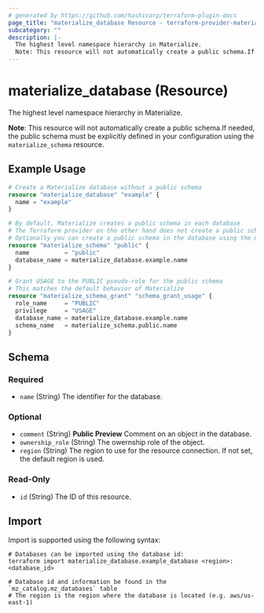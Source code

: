 ```yaml
---
# generated by https://github.com/hashicorp/terraform-plugin-docs
page_title: "materialize_database Resource - terraform-provider-materialize"
subcategory: ""
description: |-
  The highest level namespace hierarchy in Materialize.
  Note: This resource will not automatically create a public schema.If needed, the public schema must be explicitly defined in your configuration using the materialize_schema resource.
---
```


# materialize_database (Resource)

The highest level namespace hierarchy in Materialize.

**Note**: This resource will not automatically create a public schema.If needed, the public schema must be explicitly defined in your configuration using the `materialize_schema` resource.

## Example Usage

```terraform
# Create a Materialize database without a public schema
resource "materialize_database" "example" {
  name = "example"
}

# By default, Materialize creates a public schema in each database
# The Terraform provider on the other hand does not create a public schema by default
# Optionally you can create a public schema in the database using the materialize_schema resource
resource "materialize_schema" "public" {
  name          = "public"
  database_name = materialize_database.example.name
}

# Grant USAGE to the PUBLIC pseudo-role for the public schema
# This matches the default behavior of Materialize
resource "materialize_schema_grant" "schema_grant_usage" {
  role_name     = "PUBLIC"
  privilege     = "USAGE"
  database_name = materialize_database.example.name
  schema_name   = materialize_schema.public.name
}
```

<!-- schema generated by tfplugindocs -->
## Schema

### Required

- `name` (String) The identifier for the database.

### Optional

- `comment` (String) **Public Preview** Comment on an object in the database.
- `ownership_role` (String) The owernship role of the object.
- `region` (String) The region to use for the resource connection. If not set, the default region is used.

### Read-Only

- `id` (String) The ID of this resource.

## Import

Import is supported using the following syntax:

```shell
# Databases can be imported using the database id:
terraform import materialize_database.example_database <region>:<database_id>

# Database id and information be found in the `mz_catalog.mz_databases` table
# The region is the region where the database is located (e.g. aws/us-east-1)
```
